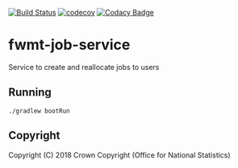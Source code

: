 [![Build Status](https://travis-ci.org/ONSdigital/fwmt-job-service.svg?branch=master)](https://travis-ci.org/ONSdigital/fwmt-job-service) [![codecov](https://codecov.io/gh/ONSdigital/fwmt-job-service/branch/master/graph/badge.svg)](https://codecov.io/gh/ONSdigital/fwmt-job-service) [![Codacy Badge](https://api.codacy.com/project/badge/Grade/62502b7391f3452ca076e11edf999860)](https://app.codacy.com/project/ONSDigital/fwmt-job-service/dashboard)

# fwmt-job-service
Service to create and reallocate jobs to users

## Running
    ./gradlew bootRun

## Copyright
Copyright (C) 2018 Crown Copyright (Office for National Statistics)
